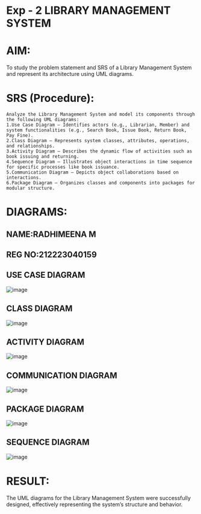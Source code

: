 # Exp - 2 LIBRARY MANAGEMENT SYSTEM

# AIM:
To study the problem statement and SRS of a Library Management System and represent its architecture using UML diagrams.
# SRS (Procedure):
```
Analyze the Library Management System and model its components through the following UML diagrams:
1.Use Case Diagram – Identifies actors (e.g., Librarian, Member) and system functionalities (e.g., Search Book, Issue Book, Return Book, Pay Fine).
2.Class Diagram – Represents system classes, attributes, operations, and relationships.
3.Activity Diagram – Describes the dynamic flow of activities such as book issuing and returning.
4.Sequence Diagram – Illustrates object interactions in time sequence for specific processes like book issuance.
5.Communication Diagram – Depicts object collaborations based on interactions.
6.Package Diagram – Organizes classes and components into packages for modular structure.
```
# DIAGRAMS:
## NAME:RADHIMEENA M
## REG NO:212223040159

## USE CASE DIAGRAM

![image](https://github.com/user-attachments/assets/2332168e-6fdf-4bc2-b894-a36e611ad53f)

## CLASS DIAGRAM

![image](https://github.com/user-attachments/assets/8afdb011-4fbd-49d4-8a79-3c53772f3bbe)

## ACTIVITY DIAGRAM

![image](https://github.com/user-attachments/assets/39cb4dbc-4c5e-4261-af1d-868b5f4ac66d)

## COMMUNICATION DIAGRAM

![image](https://github.com/user-attachments/assets/1682f92c-3acd-4fa5-9df7-124cde4a1402)

## PACKAGE DIAGRAM

![image](https://github.com/user-attachments/assets/e4c3b466-1178-473b-9c81-843938043203)

## SEQUENCE DIAGRAM

![image](https://github.com/user-attachments/assets/f32ee352-ce9a-4510-9b22-54a9e04b12f7)


# RESULT:
The UML diagrams for the Library Management System were successfully designed, effectively representing the system’s structure and behavior.
